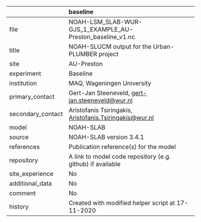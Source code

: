 |                   | baseline                                                   |
|:------------------|:-----------------------------------------------------------|
| file              | NOAH-LSM_SLAB-WUR-GJS_1_EXAMPLE_AU-Preston_baseline_v1.nc  |
| title             | NOAH-SLUCM output for the Urban-PLUMBER project            |
| site              | AU-Preston                                                 |
| experiment        | Baseline                                                   |
| institution       | MAQ, Wageningen University                                 |
| primary_contact   | Gert-Jan Steeneveld, gert-jan.steeneveld@wur.nl            |
| secondary_contact | Aristofanis Tsiringakis, Aristofanis.Tsiringakis@wur.nl    |
| model             | NOAH-SLAB                                                  |
| source            | NOAH-SLAB version 3.4.1                                    |
| references        | Publication reference(s) for the model                     |
| repository        | A link to model code repository (e.g. github) if available |
| site_experience   | No                                                         |
| additional_data   | No                                                         |
| comment           | No                                                         |
| history           | Created with modified helper script at 17-11-2020          |
